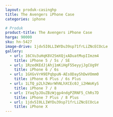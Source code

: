 ```yaml
---
layout: produk-casinghp
title: The Avengers iPhone Case
categories: iphone

# Produk
product-title: The Avengers iPhone Case
harga: 90000
sku: hn-5427
image-drive: 1jdv5I0LLIWYDu39sp71frLiZNcECOcLe
gallery:
  - url: 16CVu3uHqK8V2SmXQjxADuatMvpIImzm4
    title: iPhone 5 / 5s / SE
  - url: 1RzedKEdJjAhj1mKiHgF55eyyjJgCUg9Y
    title: iPhone 6 / 6s
  - url: 1GXGvVrH9EPqbpuN-AEsODayShDwVOmm0
    title: iPhone 6 Plus / 6s Plus
  - url: 1LTQ_p2Lh2WorWhNLhXCEc0J_i2HWoKyS
    title: iPhone 7 / 8
  - url: 1Yaq7pJOuZBzWjgp4ndgPZRNF5_ChRs7D
    title: iPhone 7 Plus / 8 Plus
  - url: 1jdv5I0LLIWYDu39sp71frLiZNcECOcLe
    title: iPhone X
---
```

